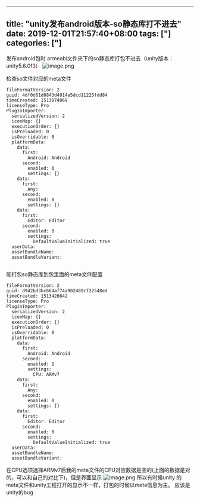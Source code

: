 ﻿
---
title: "unity发布android版本-so静态库打不进去"
date: 2019-12-01T21:57:40+08:00
tags: ["]
categories: ["]
---

<!--more-->


发布android包时 armeabi文件夹下的so静态库打包不进去（unity版本：unity5.6.0f3）
![image.png](http://upload-images.jianshu.io/upload_images/1095643-9bf9d1be22a42b47.png?imageMogr2/auto-orient/strip%7CimageView2/2/w/1240)

检查so文件对应的meta文件
```
fileFormatVersion: 2
guid: 4df0d61d0843d4914a5dcd11225fdd84
timeCreated: 1513074069
licenseType: Pro
PluginImporter:
  serializedVersion: 2
  iconMap: {}
  executionOrder: {}
  isPreloaded: 0
  isOverridable: 0
  platformData:
    data:
      first:
        Android: Android
      second:
        enabled: 0
        settings: {}
    data:
      first:
        Any: 
      second:
        enabled: 0
        settings: {}
    data:
      first:
        Editor: Editor
      second:
        enabled: 0
        settings:
          DefaultValueInitialized: true
  userData: 
  assetBundleName: 
  assetBundleVariant: 


```
能打包so静态库到包里面的meta文件配置
```
fileFormatVersion: 2
guid: d942bd3bc664af74a902489cf22548ed
timeCreated: 1513426642
licenseType: Pro
PluginImporter:
  serializedVersion: 2
  iconMap: {}
  executionOrder: {}
  isPreloaded: 0
  isOverridable: 0
  platformData:
    data:
      first:
        Android: Android
      second:
        enabled: 1
        settings:
          CPU: ARMv7
    data:
      first:
        Any: 
      second:
        enabled: 0
        settings: {}
    data:
      first:
        Editor: Editor
      second:
        enabled: 0
        settings:
          DefaultValueInitialized: true
  userData: 
  assetBundleName: 
  assetBundleVariant: 

```
在CPU选项选择ARMv7后我的meta文件的CPU对应数据是空的(上面的数据是对的，可以和自己的对比下)，但是界面显示
![image.png](http://upload-images.jianshu.io/upload_images/1095643-c4f7b9db6f1c7ca4.png?imageMogr2/auto-orient/strip%7CimageView2/2/w/1240)
所以有时候unity 的meta文件和unity工程打开的显示不一样，打包的时候以meta信息为主。
应该是unity的bug
